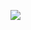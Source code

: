 <a href="https://velog.io/@kyeongwxx" target="_blank"><img src="https://img.shields.io/badge/velog-20C997?style=for-the-badge&logo=로고&logoColor=000000"/></a>